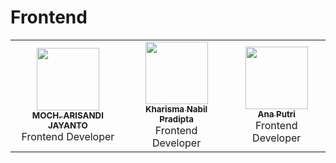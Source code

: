 # Frontend

<table>
  <tr>
    <td align="center"><a href="https://github.com/MochArisandiJayanto"><img src="https://avatars.githubusercontent.com/u/30518462?v=4?s=100" width="100px;" alt=""/><br /><sub><b>MOCH. ARISANDI JAYANTO</b></sub></a><br /><a title="Code">Frontend</a> <a>Developer</a></td>
    <td align="center"><a href="https://github.com/KharismaNabil"><img src="https://avatars.githubusercontent.com/u/63237451?v=4" width="100px;" alt=""/><br /><sub><b>Kharisma Nabil Pradipta</b></sub></a><br /><a title="Code">Frontend</a> <a>Developer</a></td>
    <td align="center"><a href="https://github.com/anaputri3"><img src="https://avatars.githubusercontent.com/u/100758091?v=4" width="100px;" alt=""/><br /><sub><b>Ana Putri</b></sub></a><br /><a title="Code">Frontend</a> <a>Developer</a></td>
  </tr>
</table>